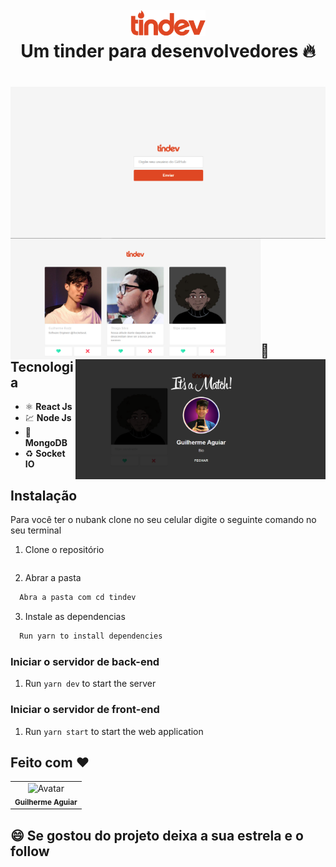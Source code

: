 <h1 align="center">
<br>
  <img src="https://github.com/kadeguilherme/tindev/blob/master/frontend/src/assets/logo.svg" alt="TinDev" width="120">
  <br>
  <b> Um tinder para desenvolvedores </b>🔥
</h1>

<h1 align="center">
  <img align="center" src="https://github.com/kadeguilherme/tindev/blob/master/frontend/src/assets/home-page.png" width = '1000'>
  <img align="left" src="https://github.com/kadeguilherme/tindev/blob/master/frontend/src/assets/home-page-2.png" width = '400'>
  <img  align="right" src="https://github.com/kadeguilherme/tindev/blob/master/frontend/src/assets/match.png" width = '400'>
</h1>

<br /><br /><br /><br /><br /><br /><br />

 ## 🚀 Tecnologia 
- ⚛️ **React Js** 
- 💹 **Node Js** 
- 📄 **MongoDB** 
- ♻️ **Socket IO** 


##  Instalação
  
  Para você ter o nubank clone no seu celular digite o seguinte comando no seu terminal
  
  1. Clone o repositório
  ```bashhttps://github.com/kadeguilherme/tindev.git
```
  2. Abrar a pasta
  ```bash
    Abra a pasta com cd tindev
```
  3. Instale as dependencias
  ```bash
    Run yarn to install dependencies
```

### Iniciar o servidor de back-end

1. Run `yarn dev` to start the server

### Iniciar o servidor de front-end

1. Run `yarn start` to start the web application

## Feito com ❤

  <table >
    <td align= 'center'>
      <a hrfe= '#'>
         <img src="https://avatars.githubusercontent.com/u/42500464?s=400&u=a049264c93bfb80260b09e275b9e83430e4218c2&v=4" width="100px;" alt="Avatar"/><br>
        <sub>
          <b>Guilherme Aguiar </b>
        </sub>
  </table>

## 😄 Se gostou do projeto deixa a sua estrela e o follow<br>
